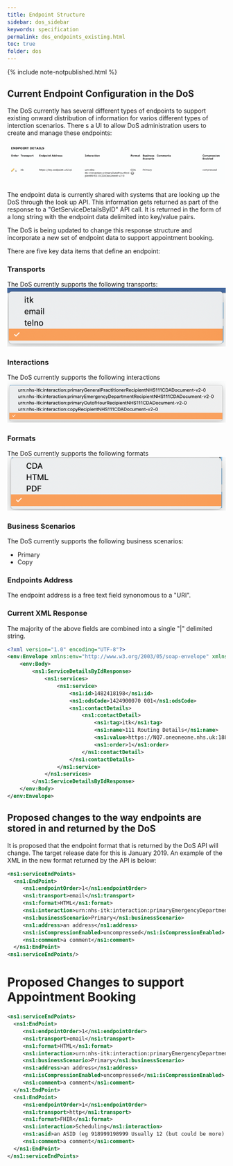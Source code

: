 ```yaml
---
title: Endpoint Structure
sidebar: dos_sidebar
keywords: specification
permalink: dos_endpoints_existing.html
toc: true
folder: dos
---
```


{% include note-notpublished.html %}

## Current Endpoint Configuration in the DoS

The DoS currently has several different types of endpoints to support existing onward distribution of information for varios different types of interction scenarios. There s a UI to allow DoS administration users to create and manage these endpoints:

<img src="_pages/functional_spec/dos/img/Current_endpoint_stucture.png">

The endpoint data is currently shared with systems that are looking up the DoS through the look up API. This information gets returned as part of the response to a "GetServiceDetailsByID" API call. It is returned in the form of a long string with the endpoint data delimited into key/value pairs.

The DoS is being updated to change this response structure and incorporate a new set of endpoint data to support appointment booking.

There are five key data items that define an endpoint:

### Transports

The DoS currently supports the following transports:
<img src="_pages/functional_spec/dos/img/transports.png">

### Interactions

The DoS currently supports the following interactions
<img src="_pages/functional_spec/dos/img/interactions.png">

### Formats

The DoS currently supports the following formats
<img src="_pages/functional_spec/dos/img/formats.png">

### Business Scenarios

The DoS currently supports the following business scenarios:
* Primary
* Copy

### Endpoints Address

The endpoint address is a free text field synonomous to a "URI".

### Current XML Response

The majority of the above fields are combined into a single "\|" delimited string.

```xml
<?xml version="1.0" encoding="UTF-8"?>
<env:Envelope xmlns:env="http://www.w3.org/2003/05/soap-envelope" xmlns:ns1="https://nww.pathwaysdos.nhs.uk/app/api/webservices">
    <env:Body>
        <ns1:ServiceDetailsByIdResponse>
            <ns1:services>
                <ns1:service>
                    <ns1:id>1482418198</ns1:id>
                    <ns1:odsCode>1424900070 001</ns1:odsCode>
                    <ns1:contactDetails>
                        <ns1:contactDetail>
                            <ns1:tag>itk</ns1:tag>
                            <ns1:name>111 Routing Details</ns1:name>
                            <ns1:value>https://NQ7.oneoneone.nhs.uk:1880/NHS111/NHS111v2.svc\|urn:nhs-itk:interaction:primaryOutofHourRecipientNHS111CDADocument-v2-0\|CDA\|Primary\|\|uncompressed</ns1:value>
                            <ns1:order>1</ns1:order>
                        </ns1:contactDetail>
                    </ns1:contactDetails>
                </ns1:service>
            </ns1:services>
        </ns1:ServiceDetailsByIdResponse>
    </env:Body>
</env:Envelope>
```

## Proposed changes to the way endpoints are stored in and returned by the DoS

It is proposed that the endpoint format that is returned by the DoS API will change. The target release date for this is January 2019.
An example of the XML in the new format returned by the API is below:

```xml
<ns1:serviceEndPoints>
  <ns1:EndPoint>
     <ns1:endpointOrder>1</ns1:endpointOrder>
     <ns1:transport>email</ns1:transport>
     <ns1:format>HTML</ns1:format>
     <ns1:interaction>urn:nhs-itk:interaction:primaryEmergencyDepartmentRecipientNHS111CDADocument-v2-0</ns1:interaction>
     <ns1:businessScenario>Primary</ns1:businessScenario>
     <ns1:address>an address</ns1:address>
     <ns1:isCompressionEnabled>uncompressed</ns1:isCompressionEnabled>
     <ns1:comment>a comment</ns1:comment>
  </ns1:EndPoint>
<ns1:serviceEndPoints/>
```

# Proposed Changes to support Appointment Booking

```xml
<ns1:serviceEndPoints>
  <ns1:EndPoint>
     <ns1:endpointOrder>1</ns1:endpointOrder>
     <ns1:transport>email</ns1:transport>
     <ns1:format>HTML</ns1:format>
     <ns1:interaction>urn:nhs-itk:interaction:primaryEmergencyDepartmentRecipientNHS111CDADocument-v2-0</ns1:interaction>
     <ns1:businessScenario>Primary</ns1:businessScenario>
     <ns1:address>an address</ns1:address>
     <ns1:isCompressionEnabled>uncompressed</ns1:isCompressionEnabled>
     <ns1:comment>a comment</ns1:comment>
  </ns1:EndPoint>
  <ns1:EndPoint>
     <ns1:endpointOrder>1</ns1:endpointOrder>
     <ns1:transport>http</ns1:transport>
     <ns1:format>FHIR</ns1:format>
     <ns1:interaction>Scheduling</ns1:interaction>
     <ns1:asid>an ASID (eg 918999198999 Usually 12 (but could be more) digits, stored as a string)</ns1:asid>
     <ns1:comment>a comment</ns1:comment>
  </ns1:EndPoint>
</ns1:serviceEndPoints>
```
